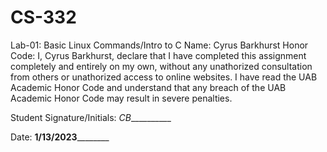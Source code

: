 # CS-332

Lab-01: Basic Linux Commands/Intro to C
Name: Cyrus Barkhurst 
Honor Code:
I, Cyrus Barkhurst, declare that I have completed this assignment completely and entirely on my own, without any unathorized consultation from others or unathorized access to online websites. I have read the UAB Academic Honor Code and understand that any breach of the UAB Academic Honor Code may result in severe penalties.

Student Signature/Initials: _CB___________

Date: __1/13/2023__________
